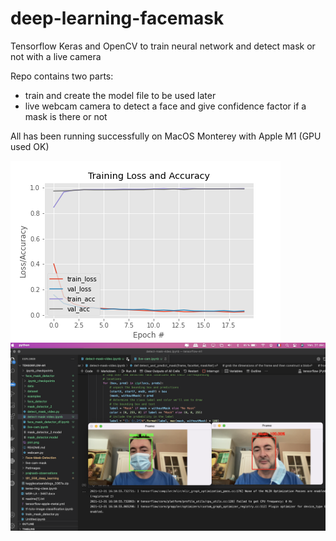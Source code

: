# deep-learning-facemask
Tensorflow Keras and OpenCV to train neural network and detect mask or not with a live camera

Repo contains two parts:
- train and create the model file to be used later
- live webcam camera to detect a face and give confidence factor if a mask is there or not

All has been running successfully on MacOS Monterey with Apple M1 (GPU used OK)

![face mask detector training accuracy/loss curves demonstrate high accuracy and little signs of overfitting on the data](./plot.png)
![alt Demos](./img-demo.png)
